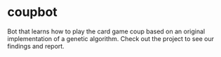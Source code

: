 # coupbot
Bot that learns how to play the card game coup based on an original implementation of a genetic algorithm. Check out the project to see our findings and report.
